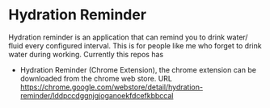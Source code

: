 # Hydration Reminder
Hydration reminder is an application that can remind you to drink water/ fluid every configured interval. This is for people like me who forget to drink water during working.
Currently this repos has
*   Hydration Reminder (Chrome Extension), the chrome extension can be downloaded from the chrome web store. URL https://chrome.google.com/webstore/detail/hydration-reminder/lddpccdggnjgjoganoekfdcefkbbccal


